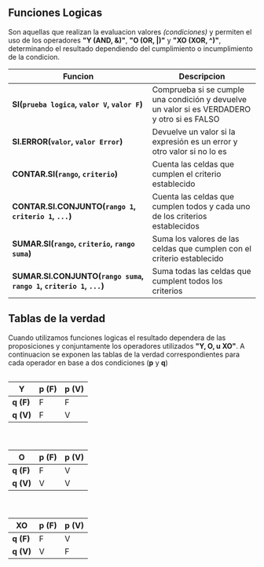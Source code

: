 
## Funciones Logicas

Son aquellas que realizan la evaluacion valores _(condiciones)_ y permiten el uso de los operadores __"Y (AND, &)"__, __"O (OR, |)"__ y __"XO (XOR, ^)"__, determinando el resultado dependiendo del cumplimiento o incumplimiento de la condicion.

|Funcion|Descripcion|
|-|-|
|__SI(`prueba logica`, `valor V`, `valor F`)__| Comprueba si se cumple una condición y devuelve un valor si es VERDADERO y otro si es FALSO|
|__SI.ERROR(`valor`, `valor Error`)__| Devuelve un valor si la expresión es un error y otro valor si no lo es|
|__CONTAR.SI(`rango`, `criterio`)__| Cuenta las celdas que cumplen el criterio establecido|
|__CONTAR.SI.CONJUNTO(`rango 1`, `criterio 1`, `...`)__| Cuenta las celdas que cumplen todos y cada uno de los criterios establecidos|
|__SUMAR.SI(`rango`, `criterio`, `rango suma`)__| Suma los valores de las celdas que cumplen con el criterio establecido|
|__SUMAR.SI.CONJUNTO(`rango suma`, `rango 1`, `criterio 1`, `...`)__| Suma todas las celdas que cumplent todos los criterios |

## Tablas de la verdad

Cuando utilizamos funciones logicas el resultado dependera de las proposiciones y conjuntamente los operadores utilizados __"Y, O, u XO"__. A continuacion se exponen las tablas de la verdad correspondientes para cada operador en base a dos condiciones (__p__ y __q__)

<div style="display:flex; justify-content: center; flex-wrap: wrap; gap: 1.5rem;">

|Y|p (F)|p (V)|
|-|-|-|
|__q (F)__|F|F|
|__q (V)__|F|V|

|O|p (F)|p (V)|
|-|-|-|
|__q (F)__|F|V|
|__q (V)__|V|V|

|XO|p (F)|p (V)|
|-|-|-|
|__q (F)__|F|V|
|__q (V)__|V|F|

</div>
